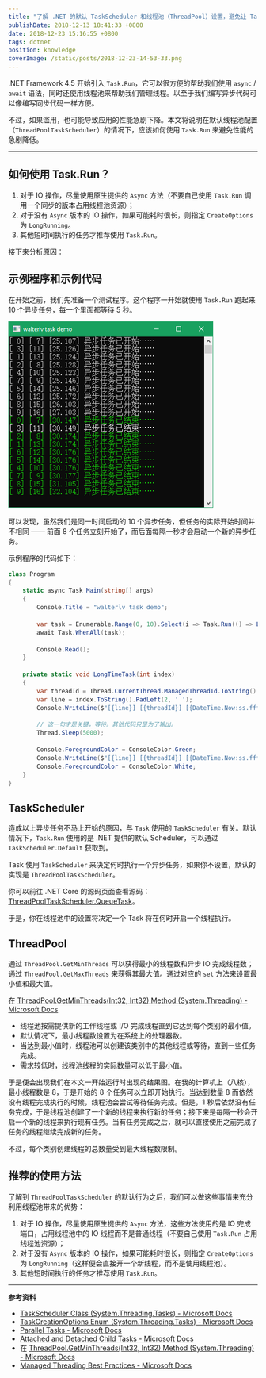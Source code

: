 ```yaml
---
title: "了解 .NET 的默认 TaskScheduler 和线程池（ThreadPool）设置，避免让 Task.Run 的性能急剧降低"
publishDate: 2018-12-13 18:41:33 +0800
date: 2018-12-23 15:16:55 +0800
tags: dotnet
position: knowledge
coverImage: /static/posts/2018-12-23-14-53-33.png
---
```


.NET Framework 4.5 开始引入 `Task.Run`，它可以很方便的帮助我们使用 `async` / `await` 语法，同时还使用线程池来帮助我们管理线程。以至于我们编写异步代码可以像编写同步代码一样方便。

不过，如果滥用，也可能导致应用的性能急剧下降。本文将说明在默认线程池配置（`ThreadPoolTaskScheduler`）的情况下，应该如何使用 `Task.Run` 来避免性能的急剧降低。

---

<div id="toc"></div>

## 如何使用 Task.Run？

1. 对于 IO 操作，尽量使用原生提供的 `Async` 方法（不要自己使用 `Task.Run` 调用一个同步的版本占用线程池资源）；
1. 对于没有 `Async` 版本的 IO 操作，如果可能耗时很长，则指定 `CreateOptions` 为 `LongRunning`。
1. 其他短时间执行的任务才推荐使用 `Task.Run`。

接下来分析原因：

## 示例程序和示例代码

在开始之前，我们先准备一个测试程序。这个程序一开始就使用 `Task.Run` 跑起来 10 个异步任务，每一个里面都等待 5 秒。

![使用 Task.Run 跑起来的异步代码](/static/posts/2018-12-23-14-53-33.png)

可以发现，虽然我们是同一时间启动的 10 个异步任务，但任务的实际开始时间并不相同 —— 前面 8 个任务立刻开始了，而后面每隔一秒才会启动一个新的异步任务。

示例程序的代码如下：

```csharp
class Program
{
    static async Task Main(string[] args)
    {
        Console.Title = "walterlv task demo";

        var task = Enumerable.Range(0, 10).Select(i => Task.Run(() => LongTimeTask(i))).ToList();
        await Task.WhenAll(task);

        Console.Read();
    }

    private static void LongTimeTask(int index)
    {
        var threadId = Thread.CurrentThread.ManagedThreadId.ToString().PadLeft(2, ' ');
        var line = index.ToString().PadLeft(2, ' ');
        Console.WriteLine($"[{line}] [{threadId}] [{DateTime.Now:ss.fff}] 异步任务已开始……");

        // 这一句才是关键，等待。其他代码只是为了输出。
        Thread.Sleep(5000);

        Console.ForegroundColor = ConsoleColor.Green;
        Console.WriteLine($"[{line}] [{threadId}] [{DateTime.Now:ss.fff}] 异步任务已结束……");
        Console.ForegroundColor = ConsoleColor.White;
    }
}
```

## TaskScheduler

造成以上异步任务不马上开始的原因，与 `Task` 使用的 `TaskScheduler` 有关。默认情况下，`Task.Run` 使用的是 .NET 提供的默认 Scheduler，可以通过 `TaskScheduler.Default` 获取到。

Task 使用 `TaskScheduler` 来决定何时执行一个异步任务，如果你不设置，默认的实现是 `ThreadPoolTaskScheduler`。

你可以前往 .NET Core 的源码页面查看源码：[ThreadPoolTaskScheduler.QueueTask](https://source.dot.net/#System.Private.CoreLib/src/System/Threading/Tasks/ThreadPoolTaskScheduler.cs,33cd274e06874569,references)。

于是，你在线程池中的设置将决定一个 Task 将在何时开启一个线程执行。

## ThreadPool

通过 `ThreadPool.GetMinThreads` 可以获得最小的线程数和异步 IO 完成线程数；通过 `ThreadPool.GetMaxThreads` 来获得其最大值。通过对应的 `set` 方法来设置最小值和最大值。

在 [ThreadPool.GetMinThreads(Int32, Int32) Method (System.Threading) - Microsoft Docs](https://docs.microsoft.com/en-us/dotnet/api/system.threading.threadpool.getminthreads?wt.mc_id=MVP)

- 线程池按需提供新的工作线程或 I/O 完成线程直到它达到每个类别的最小值。
- 默认情况下，最小线程数设置为在系统上的处理器数。
- 当达到最小值时，线程池可以创建该类别中的其他线程或等待，直到一些任务完成。
- 需求较低时，线程池线程的实际数量可以低于最小值。

于是便会出现我们在本文一开始运行时出现的结果图。在我的计算机上（八核），最小线程数是 8，于是开始的 8 个任务可以立即开始执行。当达到数量 8 而依然没有线程完成执行的时候，线程池会尝试等待任务完成。但是，1 秒后依然没有任务完成，于是线程池创建了一个新的线程来执行新的任务；接下来是每隔一秒会开启一个新的线程来执行现有任务。当有任务完成之后，就可以直接使用之前完成了任务的线程继续完成新的任务。

不过，每个类别创建线程的总数量受到最大线程数限制。

## 推荐的使用方法

了解到 `ThreadPoolTaskScheduler` 的默认行为之后，我们可以做这些事情来充分利用线程池带来的优势：

1. 对于 IO 操作，尽量使用原生提供的 `Async` 方法，这些方法使用的是 IO 完成端口，占用线程池中的 IO 线程而不是普通线程（不要自己使用 `Task.Run` 占用线程池资源）；
1. 对于没有 `Async` 版本的 IO 操作，如果可能耗时很长，则指定 `CreateOptions` 为 `LongRunning`（这样便会直接开一个新线程，而不是使用线程池）。
1. 其他短时间执行的任务才推荐使用 `Task.Run`。

---

**参考资料**

- [TaskScheduler Class (System.Threading.Tasks) - Microsoft Docs](https://docs.microsoft.com/en-us/dotnet/api/system.threading.tasks.taskscheduler?wt.mc_id=MVP)
- [TaskCreationOptions Enum (System.Threading.Tasks) - Microsoft Docs](https://docs.microsoft.com/en-us/dotnet/api/system.threading.tasks.taskcreationoptions?wt.mc_id=MVP)
- [Parallel Tasks - Microsoft Docs](https://docs.microsoft.com/en-us/previous-versions/msp-n-p/ff963549(v=pandp.10)?wt.mc_id=MVP)
- [Attached and Detached Child Tasks - Microsoft Docs](https://docs.microsoft.com/en-us/dotnet/standard/parallel-programming/attached-and-detached-child-tasks?wt.mc_id=MVP)
- 在 [ThreadPool.GetMinThreads(Int32, Int32) Method (System.Threading) - Microsoft Docs](https://docs.microsoft.com/en-us/dotnet/api/system.threading.threadpool.getminthreads?wt.mc_id=MVP)
- [Managed Threading Best Practices - Microsoft Docs](https://docs.microsoft.com/en-us/dotnet/standard/threading/managed-threading-best-practices?wt.mc_id=MVP)

